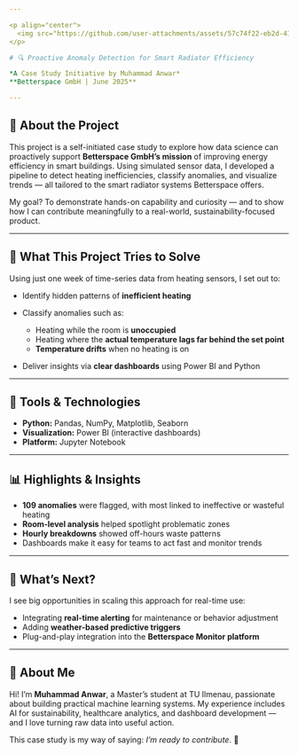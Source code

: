 ```yaml
---

<p align="center">
  <img src="https://github.com/user-attachments/assets/57c74f22-eb2d-41d9-a1dc-c824c7f173d7" alt="Betterspace GmbH Logo" height="150">
</p>

# 🔍 Proactive Anomaly Detection for Smart Radiator Efficiency

*A Case Study Initiative by Muhammad Anwar*
**Betterspace GmbH | June 2025**

---
```


## 📘 About the Project

This project is a self-initiated case study to explore how data science can proactively support **Betterspace GmbH’s mission** of improving energy efficiency in smart buildings. Using simulated sensor data, I developed a pipeline to detect heating inefficiencies, classify anomalies, and visualize trends — all tailored to the smart radiator systems Betterspace offers.

My goal? To demonstrate hands-on capability and curiosity — and to show how I can contribute meaningfully to a real-world, sustainability-focused product.

---

## 🎯 What This Project Tries to Solve

Using just one week of time-series data from heating sensors, I set out to:

* Identify hidden patterns of **inefficient heating**
* Classify anomalies such as:

  * Heating while the room is **unoccupied**
  * Heating where the **actual temperature lags far behind the set point**
  * **Temperature drifts** when no heating is on
* Deliver insights via **clear dashboards** using Power BI and Python

---

## 🔧 Tools & Technologies

* **Python:** Pandas, NumPy, Matplotlib, Seaborn
* **Visualization:** Power BI (interactive dashboards)
* **Platform:** Jupyter Notebook

---

## 📊 Highlights & Insights

* **109 anomalies** were flagged, with most linked to ineffective or wasteful heating
* **Room-level analysis** helped spotlight problematic zones
* **Hourly breakdowns** showed off-hours waste patterns
* Dashboards make it easy for teams to act fast and monitor trends

---

## 🏁 What’s Next?

I see big opportunities in scaling this approach for real-time use:

* Integrating **real-time alerting** for maintenance or behavior adjustment
* Adding **weather-based predictive triggers**
* Plug-and-play integration into the **Betterspace Monitor platform**

---

## 👋 About Me

Hi! I’m **Muhammad Anwar**, a Master’s student at TU Ilmenau, passionate about building practical machine learning systems. My experience includes AI for sustainability, healthcare analytics, and dashboard development — and I love turning raw data into useful action.

This case study is my way of saying: *I’m ready to contribute*. 🚀
